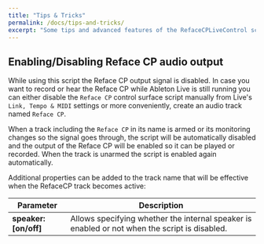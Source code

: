```yaml
---
title: "Tips & Tricks"
permalink: /docs/tips-and-tricks/
excerpt: "Some tips and advanced features of the RefaceCPLiveControl script."
---
```


## Enabling/Disabling Reface CP audio output

While using this script the Reface CP output signal is disabled. In case you want to record or hear the Reface CP while Ableton Live is still running you can either disable the `Reface CP` control surface script manually from Live's `Link, Tempo & MIDI` settings or more conveniently, create an audio track named `Reface CP`. 

When a track including the `Reface CP` in its name is armed or its monitoring changes so the signal goes through, the script will be automatically disabled and the output of the Reface CP will be enabled so it can be played or recorded. When the track is unarmed the script is enabled again automatically.

Additional properties can be added to the track name that will be effective when the RefaceCP track becomes active:

| Parameter | Description |
| --- | --- |
| **speaker:[on/off]** | Allows specifying whether the internal speaker is enabled or not when the script is disabled. |
